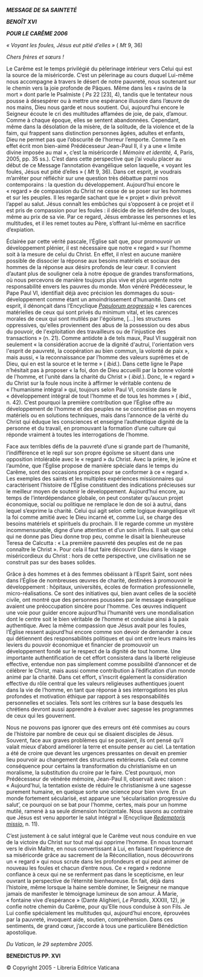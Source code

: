 ***MESSAGE DE SA SAINTETÉ***

***BENOÎT XVI***

***POUR LE CARÊME 2006***

*« Voyant les foules, Jésus eut pitié d’elles »* ( *Mt* 9, 36)

*Chers frères et sœurs !*

Le Carême est le temps privilégié du pèlerinage intérieur vers Celui qui est la source de la miséricorde. C’est un pèlerinage au cours duquel Lui-même nous accompagne à travers le désert de notre pauvreté, nous soutenant sur le chemin vers la joie profonde de Pâques. Même dans les « ravins de la mort » dont parle le Psalmiste ( *Ps* 22 [23], 4), tandis que le tentateur nous pousse à désespérer ou à mettre une espérance illusoire dans l’œuvre de nos mains, Dieu nous garde et nous soutient. Oui, aujourd’hui encore le Seigneur écoute le cri des multitudes affamées de joie, de paix, d’amour. Comme à chaque époque, elles se sentent abandonnées. Cependant, même dans la désolation de la misère, de la solitude, de la violence et de la faim, qui frappent sans distinction personnes âgées, adultes et enfants, Dieu ne permet pas que l’obscurité de l’horreur l’emporte. Comme l’a en effet écrit mon bien-aimé Prédécesseur Jean-Paul II, il y a une « limite divine imposée au mal », c’est la miséricorde ( *Mémoire et identité,* 4, Paris, 2005, pp. 35 ss.). C’est dans cette perspective que j’ai voulu placer au début de ce Message l’annotation évangélique selon laquelle, « voyant les foules, Jésus eut pitié d’elles » ( *Mt* 9, 36). Dans cet esprit, je voudrais m’arrêter pour réfléchir sur une question très débattue parmi nos contemporains : la question du développement. Aujourd’hui encore le « regard » de compassion du Christ ne cesse de se poser sur les hommes et sur les peuples. Il les regarde sachant que le « projet » divin prévoit l’appel au salut. Jésus connaît les embûches qui s’opposent à ce projet et il est pris de compassion pour les foules : il décide de les défendre des loups, même au prix de sa vie. Par ce regard, Jésus embrasse les personnes et les multitudes, et il les remet toutes au Père, s’offrant lui-même en sacrifice d’expiation.

Éclairée par cette vérité pascale, l’Église sait que, pour promouvoir un développement plénier, il est nécessaire que notre « regard » sur l’homme soit à la mesure de celui du Christ. En effet, il n’est en aucune manière possible de dissocier la réponse aux besoins matériels et sociaux des hommes de la réponse aux désirs profonds de leur cœur. Il convient d’autant plus de souligner cela à notre époque de grandes transformations, où nous percevons de manière toujours plus vive et plus urgente notre responsabilité envers les pauvres du monde. Mon vénéré Prédécesseur, le Pape Paul VI, identifiait déjà avec précision les dommages du sous-développement comme étant un amoindrissement d’humanité. Dans cet esprit, il dénonçait dans l’Encyclique *[Populorum progressio](/content/paul-vi/fr/encyclicals/documents/hf_p-vi_enc_26031967_populorum.html)* « les carences matérielles de ceux qui sont privés du minimum vital, et les carences morales de ceux qui sont mutilés par l'égoïsme, […] les structures oppressives, qu'elles proviennent des abus de la possession ou des abus du pouvoir, de l'exploitation des travailleurs ou de l'injustice des transactions » (n. 21). Comme antidote à de tels maux, Paul VI suggérait non seulement « la considération accrue de la dignité d'autrui, l'orientation vers l'esprit de pauvreté, la coopération au bien commun, la volonté de paix », mais aussi, « la reconnaissance par l’homme des valeurs suprêmes et de Dieu, qui en est la source et le terme » ( *ibid.*). Dans cette ligne le Pape n’hésitait pas à proposer « la foi, don de Dieu accueilli par la bonne volonté de l'homme, et l'unité dans la charité du Christ » ( *ibid.*). Donc, le « regard » du Christ sur la foule nous incite à affirmer le véritable contenu de « l’humanisme intégral » qui, toujours selon Paul VI, consiste dans le « développement intégral de tout l'homme et de tous les hommes » ( *ibid*., n. 42). C’est pourquoi la première contribution que l’Église offre au développement de l’homme et des peuples ne se concrétise pas en moyens matériels ou en solutions techniques, mais dans l’annonce de la vérité du Christ qui éduque les consciences et enseigne l’authentique dignité de la personne et du travail, en promouvant la formation d’une culture qui réponde vraiment à toutes les interrogations de l’homme.

Face aux terribles défis de la pauvreté d’une si grande part de l’humanité, l’indifférence et le repli sur son propre égoïsme se situent dans une opposition intolérable avec le « regard » du Christ. Avec la prière, le jeûne et l’aumône, que l’Église propose de manière spéciale dans le temps du Carême, sont des occasions propices pour se conformer à ce « regard ». Les exemples des saints et les multiples expériences missionnaires qui caractérisent l’histoire de l’Église constituent des indications précieuses sur le meilleur moyen de soutenir le développement. Aujourd’hui encore, au temps de l’interdépendance globale, on peut constater qu’aucun projet économique, social ou politique ne remplace le don de soi à autrui, dans lequel s’exprime la charité. Celui qui agit selon cette logique évangélique vit la foi comme amitié avec le Dieu incarné et, comme Lui, se charge des besoins matériels et spirituels du prochain. Il le regarde comme un mystère incommensurable, digne d’une attention et d’un soin infinis. Il sait que celui qui ne donne pas Dieu donne trop peu, comme le disait la bienheureuse Teresa de Calcutta : « La première pauvreté des peuples est de ne pas connaître le Christ ». Pour cela il faut faire découvrir Dieu dans le visage miséricordieux du Christ : hors de cette perspective, une civilisation ne se construit pas sur des bases solides.

Grâce à des hommes et à des femmes obéissant à l’Esprit Saint, sont nées dans l’Église de nombreuses œuvres de charité, destinées à promouvoir le développement : hôpitaux, universités, écoles de formation professionnelle, micro-réalisations. Ce sont des initiatives qui, bien avant celles de la société civile, ont montré que des personnes poussées par le message évangélique avaient une préoccupation sincère pour l’homme. Ces œuvres indiquent une voie pour guider encore aujourd’hui l’humanité vers une mondialisation dont le centre soit le bien véritable de l’homme et conduise ainsi à la paix authentique. Avec la même compassion que Jésus avait pour les foules, l’Église ressent aujourd’hui encore comme son devoir de demander à ceux qui détiennent des responsabilités politiques et qui ont entre leurs mains les leviers du pouvoir économique et financier de promouvoir un développement fondé sur le respect de la dignité de tout homme. Une importante authentification de cet effort consistera dans la liberté religieuse effective, entendue non pas simplement comme possibilité d’annoncer et de célébrer le Christ, mais aussi comme contribution à l’édification d’un monde animé par la charité. Dans cet effort, s’inscrit également la considération effective du rôle central que les valeurs religieuses authentiques jouent dans la vie de l’homme, en tant que réponse à ses interrogations les plus profondes et motivation éthique par rapport à ses responsabilités personnelles et sociales. Tels sont les critères sur la base desquels les chrétiens devront aussi apprendre à évaluer avec sagesse les programmes de ceux qui les gouvernent.

Nous ne pouvons pas ignorer que des erreurs ont été commises au cours de l’histoire par nombre de ceux qui se disaient disciples de Jésus. Souvent, face aux graves problèmes qui se posaient, ils ont pensé qu’il valait mieux d’abord améliorer la terre et ensuite penser au ciel. La tentation a été de croire que devant les urgences pressantes on devait en premier lieu pourvoir au changement des structures extérieures. Cela eut comme conséquence pour certains la transformation du christianisme en un moralisme, la substitution du croire par le faire. C’est pourquoi, mon Prédécesseur de vénérée mémoire, Jean-Paul II, observait avec raison : « Aujourd'hui, la tentation existe de réduire le christianisme à une sagesse purement humaine, en quelque sorte une science pour bien vivre. En un monde fortement sécularisé, est apparue une ‘sécularisation progressive du salut’, ce pourquoi on se bat pour l'homme, certes, mais pour un homme mutilé, ramené à sa seule dimension horizontale. Nous savons au contraire que Jésus est venu apporter le salut intégral » (Encyclique *[Redemptoris missio](http://www.vatican.va/edocs/FRA0205/__P8.HTM)*, n. 11).

C’est justement à ce salut intégral que le Carême veut nous conduire en vue de la victoire du Christ sur tout mal qui opprime l’homme. En nous tournant vers le divin Maître, en nous convertissant à Lui, en faisant l’expérience de sa miséricorde grâce au sacrement de la Réconciliation, nous découvrirons un « regard » qui nous scrute dans les profondeurs et qui peut animer de nouveau les foules et chacun d’entre nous. Ce « regard » redonne confiance à ceux qui ne se renferment pas dans le scepticisme, en leur ouvrant la perspective de l’éternité bienheureuse. En fait, déjà dans l’histoire, même lorsque la haine semble dominer, le Seigneur ne manque jamais de manifester le témoignage lumineux de son amour. À Marie, « fontaine vive d’espérance » (Dante Alighieri, *Le Paradis*, XXXIII, 12), je confie notre chemin du Carême, pour qu’Elle nous conduise à son Fils. Je Lui confie spécialement les multitudes qui, aujourd’hui encore, éprouvées par la pauvreté, invoquent aide, soutien, compréhension. Dans ces sentiments, de grand cœur, j’accorde à tous une particulière Bénédiction apostolique.

*Du Vatican, le 29 septembre 2005.*

**BENEDICTUS PP. XVI**

© Copyright 2005 - Libreria Editrice Vaticana